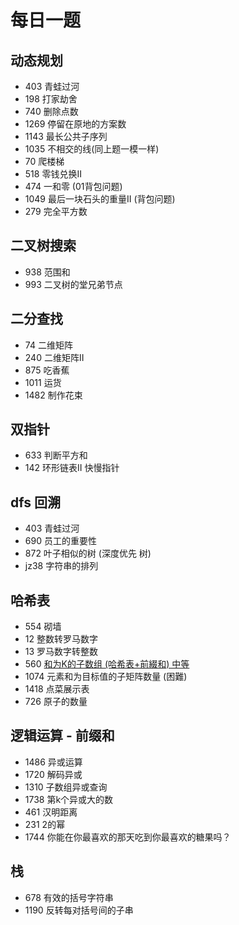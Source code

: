 # 每日一题

## 动态规划

- 403  青蛙过河
- 198  打家劫舍
- 740  删除点数
- 1269 停留在原地的方案数
- 1143 最长公共子序列
- 1035 不相交的线(同上题一模一样)
- 70   爬楼梯
- 518  零钱兑换II
- 474  一和零 (01背包问题)
- 1049 最后一块石头的重量II (背包问题)
- 279  完全平方数

## 二叉树搜索

- 938 范围和
- 993 二叉树的堂兄弟节点

## 二分查找

- 74   二维矩阵
- 240  二维矩阵II
- 875  吃香蕉
- 1011 运货
- 1482 制作花束

## 双指针

- 633 判断平方和
- 142 环形链表II 快慢指针

## dfs 回溯

- 403 青蛙过河
- 690 员工的重要性
- 872 叶子相似的树 (深度优先 树)
- jz38 字符串的排列

## 哈希表

- 554  砌墙
- 12   整数转罗马数字
- 13   罗马数字转整数
- 560  [和为K的子数组 (哈希表+前綴和) 中等](./哈希表/subarraySum560.js )
- 1074 元素和为目标值的子矩阵数量 (困難)
- 1418 点菜展示表
- 726  原子的数量

## 逻辑运算 - 前缀和

- 1486 异或运算
- 1720 解码异或
- 1310 子数组异或查询
- 1738 第k个异或大的数
- 461  汉明距离
- 231  2的幂
- 1744 你能在你最喜欢的那天吃到你最喜欢的糖果吗？

## 栈

- 678  有效的括号字符串
- 1190 反转每对括号间的子串

